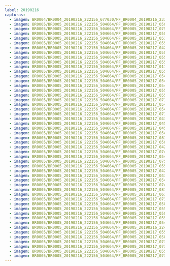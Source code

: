 ```yaml
---
label: 20190216
capturas:
  - imagem: BR0004/BR0004_20190216_222156_677030/FF_BR0004_20190216_233304_631_0083456.fits_maxpixel.jpg
  - imagem: BR0005/BR0005_20190216_222156_504664/FF_BR0005_20190217_050128_110_0472576.fits_maxpixel.jpg
  - imagem: BR0005/BR0005_20190216_222156_504664/FF_BR0005_20190217_075043_796_0673280.fits_maxpixel.jpg
  - imagem: BR0005/BR0005_20190216_222156_504664/FF_BR0005_20190217_050102_484_0472064.fits_maxpixel.jpg
  - imagem: BR0005/BR0005_20190216_222156_504664/FF_BR0005_20190217_051746_392_0491776.fits_maxpixel.jpg
  - imagem: BR0005/BR0005_20190216_222156_504664/FF_BR0005_20190217_055802_523_0539648.fits_maxpixel.jpg
  - imagem: BR0005/BR0005_20190216_222156_504664/FF_BR0005_20190217_042924_563_0435200.fits_maxpixel.jpg
  - imagem: BR0005/BR0005_20190216_222156_504664/FF_BR0005_20190217_050049_676_0471808.fits_maxpixel.jpg
  - imagem: BR0005/BR0005_20190216_222156_504664/FF_BR0005_20190217_055815_344_0539904.fits_maxpixel.jpg
  - imagem: BR0005/BR0005_20190216_222156_504664/FF_BR0005_20190217_055028_786_0530688.fits_maxpixel.jpg
  - imagem: BR0005/BR0005_20190216_222156_504664/FF_BR0005_20190217_011938_717_0210176.fits_maxpixel.jpg
  - imagem: BR0005/BR0005_20190216_222156_504664/FF_BR0005_20190217_055015_968_0530432.fits_maxpixel.jpg
  - imagem: BR0005/BR0005_20190216_222156_504664/FF_BR0005_20190217_054728_966_0527104.fits_maxpixel.jpg
  - imagem: BR0005/BR0005_20190216_222156_504664/FF_BR0005_20190217_054754_576_0527616.fits_maxpixel.jpg
  - imagem: BR0005/BR0005_20190216_222156_504664/FF_BR0005_20190217_054741_751_0527360.fits_maxpixel.jpg
  - imagem: BR0005/BR0005_20190216_222156_504664/FF_BR0005_20190217_055003_213_0530176.fits_maxpixel.jpg
  - imagem: BR0005/BR0005_20190216_222156_504664/FF_BR0005_20190217_055145_646_0532224.fits_maxpixel.jpg
  - imagem: BR0005/BR0005_20190216_222156_504664/FF_BR0005_20190217_071435_249_0630272.fits_maxpixel.jpg
  - imagem: BR0005/BR0005_20190216_222156_504664/FF_BR0005_20190217_054807_826_0527872.fits_maxpixel.jpg
  - imagem: BR0005/BR0005_20190216_222156_504664/FF_BR0005_20190217_054911_928_0529152.fits_maxpixel.jpg
  - imagem: BR0005/BR0005_20190216_222156_504664/FF_BR0005_20190217_071422_393_0630016.fits_maxpixel.jpg
  - imagem: BR0005/BR0005_20190216_222156_504664/FF_BR0005_20190217_043017_746_0436224.fits_maxpixel.jpg
  - imagem: BR0005/BR0005_20190216_222156_504664/FF_BR0005_20190217_045943_928_0470528.fits_maxpixel.jpg
  - imagem: BR0005/BR0005_20190216_222156_504664/FF_BR0005_20190217_045956_735_0470784.fits_maxpixel.jpg
  - imagem: BR0005/BR0005_20190216_222156_504664/FF_BR0005_20190217_054716_149_0526848.fits_maxpixel.jpg
  - imagem: BR0005/BR0005_20190216_222156_504664/FF_BR0005_20190217_081222_250_0697088.fits_maxpixel.jpg
  - imagem: BR0005/BR0005_20190216_222156_504664/FF_BR0005_20190217_050115_314_0472320.fits_maxpixel.jpg
  - imagem: BR0005/BR0005_20190216_222156_504664/FF_BR0005_20190217_042911_738_0434944.fits_maxpixel.jpg
  - imagem: BR0005/BR0005_20190216_222156_504664/FF_BR0005_20190217_074939_695_0672000.fits_maxpixel.jpg
  - imagem: BR0005/BR0005_20190216_222156_504664/FF_BR0005_20190217_054859_110_0528896.fits_maxpixel.jpg
  - imagem: BR0005/BR0005_20190216_222156_504664/FF_BR0005_20190217_075030_984_0673024.fits_maxpixel.jpg
  - imagem: BR0005/BR0005_20190216_222156_504664/FF_BR0005_20190217_055120_044_0531712.fits_maxpixel.jpg
  - imagem: BR0005/BR0005_20190216_222156_504664/FF_BR0005_20190217_042650_595_0433920.fits_maxpixel.jpg
  - imagem: BR0005/BR0005_20190216_222156_504664/FF_BR0005_20190217_043803_510_0445184.fits_maxpixel.jpg
  - imagem: BR0005/BR0005_20190216_222156_504664/FF_BR0005_20190217_054833_440_0528384.fits_maxpixel.jpg
  - imagem: BR0005/BR0005_20190216_222156_504664/FF_BR0005_20190217_074952_505_0672256.fits_maxpixel.jpg
  - imagem: BR0005/BR0005_20190216_222156_504664/FF_BR0005_20190217_081202_569_0696832.fits_maxpixel.jpg
  - imagem: BR0005/BR0005_20190216_222156_504664/FF_BR0005_20190217_061646_651_0561408.fits_maxpixel.jpg
  - imagem: BR0005/BR0005_20190216_222156_504664/FF_BR0005_20190217_073809_272_0658432.fits_maxpixel.jpg
  - imagem: BR0005/BR0005_20190216_222156_504664/FF_BR0005_20190217_050022_354_0471296.fits_maxpixel.jpg
  - imagem: BR0005/BR0005_20190216_222156_504664/FF_BR0005_20190217_055132_839_0531968.fits_maxpixel.jpg
  - imagem: BR0005/BR0005_20190216_222156_504664/FF_BR0005_20190217_050009_556_0471040.fits_maxpixel.jpg
  - imagem: BR0005/BR0005_20190216_222156_504664/FF_BR0005_20190217_055054_395_0531200.fits_maxpixel.jpg
  - imagem: BR0005/BR0005_20190216_222156_504664/FF_BR0005_20190217_054820_630_0528128.fits_maxpixel.jpg
  - imagem: BR0005/BR0005_20190216_222156_504664/FF_BR0005_20190216_224313_564_0022784.fits_maxpixel.jpg
  - imagem: BR0005/BR0005_20190216_222156_504664/FF_BR0005_20190217_055315_306_0534016.fits_maxpixel.jpg
  - imagem: BR0005/BR0005_20190216_222156_504664/FF_BR0005_20190217_050035_207_0471552.fits_maxpixel.jpg
  - imagem: BR0005/BR0005_20190216_222156_504664/FF_BR0005_20190217_073900_514_0659456.fits_maxpixel.jpg
  - imagem: BR0005/BR0005_20190216_222156_504664/FF_BR0005_20190217_073847_746_0659200.fits_maxpixel.jpg
  - imagem: BR0005/BR0005_20190216_222156_504664/FF_BR0005_20190217_055328_110_0534272.fits_maxpixel.jpg
  - imagem: BR0005/BR0005_20190216_222156_504664/FF_BR0005_20190217_073834_908_0658944.fits_maxpixel.jpg
---
```


